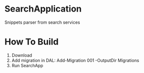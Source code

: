 # SearchApplication
Snippets parser from search services

# How To Build
1. Download
2. Add migration in DAL: Add-Migration 001 -OutputDir Migrations
3. Run SearchApp
